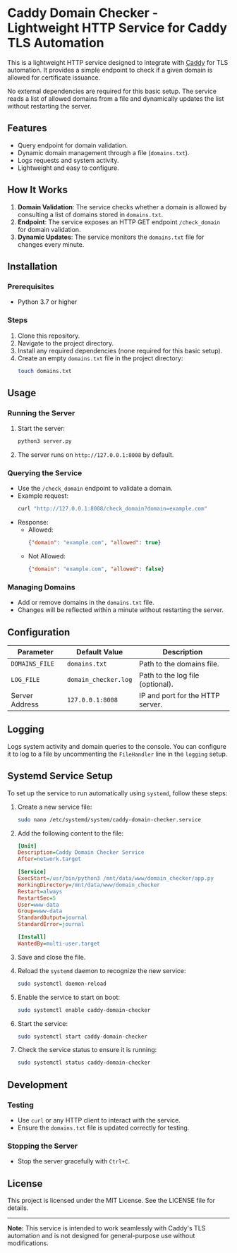 # Caddy Domain Checker - Lightweight HTTP Service for Caddy TLS Automation

This is a lightweight HTTP service designed to integrate with [Caddy](https://caddyserver.com/) for TLS automation. It provides a simple endpoint to check if a given domain is allowed for certificate issuance.

No external dependencies are required for this basic setup. The service reads a list of allowed domains from a file and dynamically updates the list without restarting the server.

## Features

- Query endpoint for domain validation.
- Dynamic domain management through a file (`domains.txt`).
- Logs requests and system activity.
- Lightweight and easy to configure.

## How It Works

1. **Domain Validation**: The service checks whether a domain is allowed by consulting a list of domains stored in `domains.txt`.
2. **Endpoint**: The service exposes an HTTP GET endpoint `/check_domain` for domain validation.
3. **Dynamic Updates**: The service monitors the `domains.txt` file for changes every minute.

## Installation

### Prerequisites
- Python 3.7 or higher

### Steps
1. Clone this repository.
2. Navigate to the project directory.
3. Install any required dependencies (none required for this basic setup).
4. Create an empty `domains.txt` file in the project directory:
   ```bash
   touch domains.txt
   ```

## Usage

### Running the Server
1. Start the server:
   ```bash
   python3 server.py
   ```
2. The server runs on `http://127.0.0.1:8008` by default.

### Querying the Service
- Use the `/check_domain` endpoint to validate a domain.
- Example request:
  ```bash
  curl "http://127.0.0.1:8008/check_domain?domain=example.com"
  ```
- Response:
  - Allowed:
    ```json
    {"domain": "example.com", "allowed": true}
    ```
  - Not Allowed:
    ```json
    {"domain": "example.com", "allowed": false}
    ```

### Managing Domains
- Add or remove domains in the `domains.txt` file.
- Changes will be reflected within a minute without restarting the server.

## Configuration

| Parameter         | Default Value    | Description                     |
|-------------------|------------------|---------------------------------|
| `DOMAINS_FILE`    | `domains.txt`    | Path to the domains file.       |
| `LOG_FILE`        | `domain_checker.log` | Path to the log file (optional). |
| Server Address    | `127.0.0.1:8008` | IP and port for the HTTP server.|

## Logging

Logs system activity and domain queries to the console. You can configure it to log to a file by uncommenting the `FileHandler` line in the `logging` setup.

## Systemd Service Setup

To set up the service to run automatically using `systemd`, follow these steps:

1. Create a new service file:
   ```bash
   sudo nano /etc/systemd/system/caddy-domain-checker.service
   ```

2. Add the following content to the file:
   ```ini
   [Unit]
   Description=Caddy Domain Checker Service
   After=network.target

   [Service]
   ExecStart=/usr/bin/python3 /mnt/data/www/domain_checker/app.py
   WorkingDirectory=/mnt/data/www/domain_checker
   Restart=always
   RestartSec=5
   User=www-data
   Group=www-data
   StandardOutput=journal
   StandardError=journal

   [Install]
   WantedBy=multi-user.target
   ```

3. Save and close the file.

4. Reload the `systemd` daemon to recognize the new service:
   ```bash
   sudo systemctl daemon-reload
   ```

5. Enable the service to start on boot:
   ```bash
   sudo systemctl enable caddy-domain-checker
   ```

6. Start the service:
   ```bash
   sudo systemctl start caddy-domain-checker
   ```

7. Check the service status to ensure it is running:
   ```bash
   sudo systemctl status caddy-domain-checker
   ```

## Development

### Testing
- Use `curl` or any HTTP client to interact with the service.
- Ensure the `domains.txt` file is updated correctly for testing.

### Stopping the Server
- Stop the server gracefully with `Ctrl+C`.

## License
This project is licensed under the MIT License. See the LICENSE file for details.

---

**Note:** This service is intended to work seamlessly with Caddy's TLS automation and is not designed for general-purpose use without modifications.
